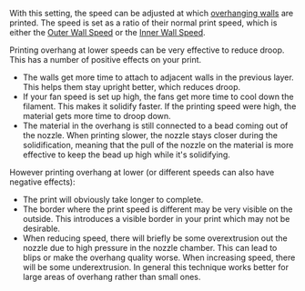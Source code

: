 With this setting, the speed can be adjusted at which [overhanging walls](wall_overhang_angle.md) are printed. The speed is set as a ratio of their normal print speed, which is either the [Outer Wall Speed](../speed/speed_wall_0.md) or the [Inner Wall Speed](../speed/speed_wall_x.md).

Printing overhang at lower speeds can be very effective to reduce droop. This has a number of positive effects on your print.
* The walls get more time to attach to adjacent walls in the previous layer. This helps them stay upright better, which reduces droop.
* If your fan speed is set up high, the fans get more time to cool down the filament. This makes it solidify faster. If the printing speed were high, the material gets more time to droop down.
* The material in the overhang is still connected to a bead coming out of the nozzle. When printing slower, the nozzle stays closer during the solidification, meaning that the pull of the nozzle on the material is more effective to keep the bead up high while it's solidifying.

However printing overhang at lower (or different speeds can also have negative effects):
* The print will obviously take longer to complete.
* The border where the print speed is different may be very visible on the outside. This introduces a visible border in your print which may not be desirable.
* When reducing speed, there will briefly be some overextrusion out the nozzle due to high pressure in the nozzle chamber. This can lead to blips or make the overhang quality worse. When increasing speed, there will be some underextrusion. In general this technique works better for large areas of overhang rather than small ones.